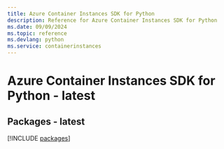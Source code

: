 ```yaml
---
title: Azure Container Instances SDK for Python
description: Reference for Azure Container Instances SDK for Python
ms.date: 09/09/2024
ms.topic: reference
ms.devlang: python
ms.service: containerinstances
---
```

# Azure Container Instances SDK for Python - latest
## Packages - latest
[!INCLUDE [packages](container-instances-index.md)]